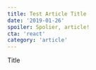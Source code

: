 ```yaml
---
title: Test Article Title
date: '2019-01-26'
spoiler: Spolier, article!
cta: 'react'
category: 'article'
---
```


Title